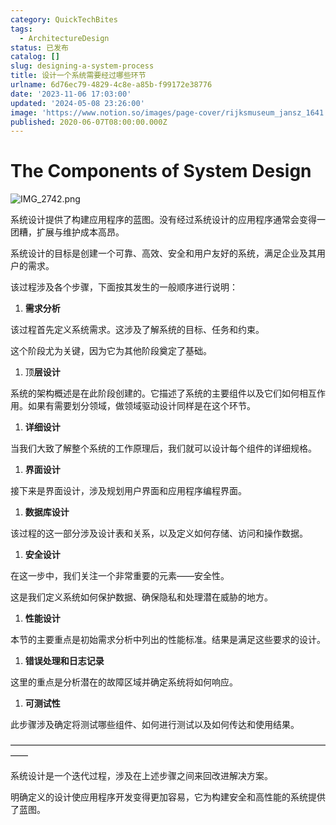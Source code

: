 ```yaml
---
category: QuickTechBites
tags:
  - ArchitectureDesign
status: 已发布
catalog: []
slug: designing-a-system-process
title: 设计一个系统需要经过哪些环节
urlname: 6d76ec79-4829-4c8e-a85b-f99172e38776
date: '2023-11-06 17:03:00'
updated: '2024-05-08 23:26:00'
image: 'https://www.notion.so/images/page-cover/rijksmuseum_jansz_1641.jpg'
published: 2020-06-07T08:00:00.000Z
---
```


# The Components of System Design


![IMG_2742.png](https://r2.ithuo.net/elog-image/b53a711c7868ebd75fad7500024b11a0.png)


系统设计提供了构建应用程序的蓝图。没有经过系统设计的应用程序通常会变得一团糟，扩展与维护成本高昂。


系统设计的目标是创建一个可靠、高效、安全和用户友好的系统，满足企业及其用户的需求。


该过程涉及各个步骤，下面按其发生的一般顺序进行说明：

1. **需求分析**

该过程首先定义系统需求。这涉及了解系统的目标、任务和约束。


这个阶段尤为关键，因为它为其他阶段奠定了基础。

1. 顶**层设计**

系统的架构概述是在此阶段创建的。它描述了系统的主要组件以及它们如何相互作用。如果有需要划分领域，做领域驱动设计同样是在这个环节。

1. **详细设计**

当我们大致了解整个系统的工作原理后，我们就可以设计每个组件的详细规格。

1. **界面设计**

接下来是界面设计，涉及规划用户界面和应用程序编程界面。

1. **数据库设计**

该过程的这一部分涉及设计表和关系，以及定义如何存储、访问和操作数据。

1. **安全设计**

在这一步中，我们关注一个非常重要的元素——安全性。


这是我们定义系统如何保护数据、确保隐私和处理潜在威胁的地方。

1. **性能设计**

本节的主要重点是初始需求分析中列出的性能标准。结果是满足这些要求的设计。

1. **错误处理和日志记录**

这里的重点是分析潜在的故障区域并确定系统将如何响应。

1. **可测试性**

此步骤涉及确定将测试哪些组件、如何进行测试以及如何传达和使用结果。


——————————————————————————————————————


系统设计是一个迭代过程，涉及在上述步骤之间来回改进解决方案。


明确定义的设计使应用程序开发变得更加容易，它为构建安全和高性能的系统提供了蓝图。

